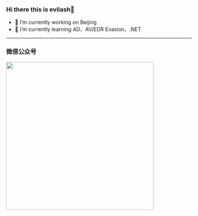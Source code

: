 ### Hi there this is evilash👋

- 🔭 I’m currently working on Beijing
- 🌱 I’m currently learning AD、AV/EDR Evasion、.NET
-----
### 微信公众号
<img src="https://images-1258433570.cos.ap-beijing.myqcloud.com/images/20211031134107.png" width="400"> 

<!--
**evilashz/evilashz** is a ✨ _special_ ✨ repository because its `README.md` (this file) appears on your GitHub profile.

Here are some ideas to get you started:

- 🔭 I’m currently working on ...
- 🌱 I’m currently learning ...
- 👯 I’m looking to collaborate on ...
- 🤔 I’m looking for help with ...
- 💬 Ask me about ...
- 📫 How to reach me: ...
- 😄 Pronouns: ...
- ⚡ Fun fact: ...
-->

